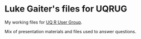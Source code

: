 # Luke Gaiter's files for UQRUG
<p>My working files for <a href="https://uqrug.netlify.app/">UQ R User Group</a>.</p> 
<p>Mix of presentation materials and files used to answer questions.</p>
